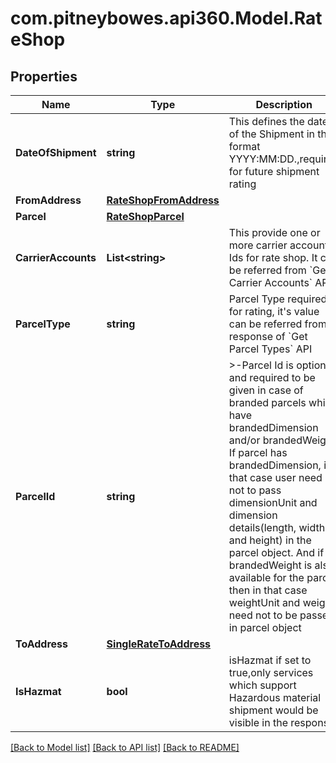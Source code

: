 # com.pitneybowes.api360.Model.RateShop

## Properties

Name | Type | Description | Notes
------------ | ------------- | ------------- | -------------
**DateOfShipment** | **string** | This defines the date of the Shipment in the format YYYY:MM:DD.,required for future shipment rating | [optional] 
**FromAddress** | [**RateShopFromAddress**](RateShopFromAddress.md) |  | 
**Parcel** | [**RateShopParcel**](RateShopParcel.md) |  | 
**CarrierAccounts** | **List&lt;string&gt;** | This provide one or more carrier accounts Ids for rate shop. It can be referred from &#x60;Get Carrier Accounts&#x60; API | [optional] 
**ParcelType** | **string** | Parcel Type required for rating, it&#39;s value can be referred from response of &#x60;Get Parcel Types&#x60; API | [optional] 
**ParcelId** | **string** | &gt;-Parcel Id is optional and required to be given in case of branded parcels which have brandedDimension and/or brandedWeight. If parcel has brandedDimension, in that case user need not to pass dimensionUnit and dimension details(length, width and height) in the parcel object. And if brandedWeight is also available for the parcel then in that case weightUnit and weight need not to be passed  in parcel object | [optional] 
**ToAddress** | [**SingleRateToAddress**](SingleRateToAddress.md) |  | 
**IsHazmat** | **bool** | isHazmat if set to true,only services which support Hazardous material shipment would be visible in the response | [optional] 

[[Back to Model list]](../README.md#documentation-for-models) [[Back to API list]](../README.md#documentation-for-api-endpoints) [[Back to README]](../README.md)

